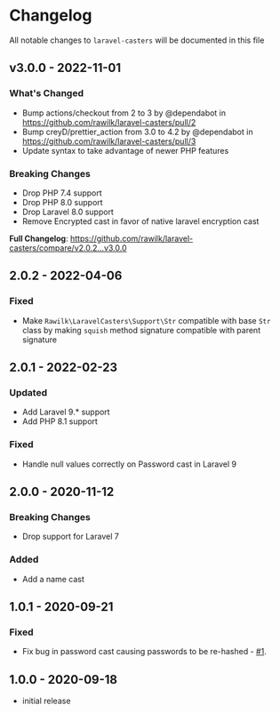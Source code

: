 # Changelog

All notable changes to `laravel-casters` will be documented in this file

## v3.0.0 - 2022-11-01

### What's Changed

-   Bump actions/checkout from 2 to 3 by @dependabot in https://github.com/rawilk/laravel-casters/pull/2
-   Bump creyD/prettier_action from 3.0 to 4.2 by @dependabot in https://github.com/rawilk/laravel-casters/pull/3
-   Update syntax to take advantage of newer PHP features

### Breaking Changes

-   Drop PHP 7.4 support
-   Drop PHP 8.0 support
-   Drop Laravel 8.0 support
-   Remove Encrypted cast in favor of native laravel encryption cast

**Full Changelog**: https://github.com/rawilk/laravel-casters/compare/v2.0.2...v3.0.0

## 2.0.2 - 2022-04-06

### Fixed

-   Make `Rawilk\LaravelCasters\Support\Str` compatible with base `Str` class by making `squish` method signature compatible with parent signature

## 2.0.1 - 2022-02-23

### Updated

-   Add Laravel 9.\* support
-   Add PHP 8.1 support

### Fixed

-   Handle null values correctly on Password cast in Laravel 9

## 2.0.0 - 2020-11-12

### Breaking Changes

-   Drop support for Laravel 7

### Added

-   Add a name cast

## 1.0.1 - 2020-09-21

### Fixed

-   Fix bug in password cast causing passwords to be re-hashed - [#1](https://github.com/rawilk/laravel-casters/issues/1).

## 1.0.0 - 2020-09-18

-   initial release
